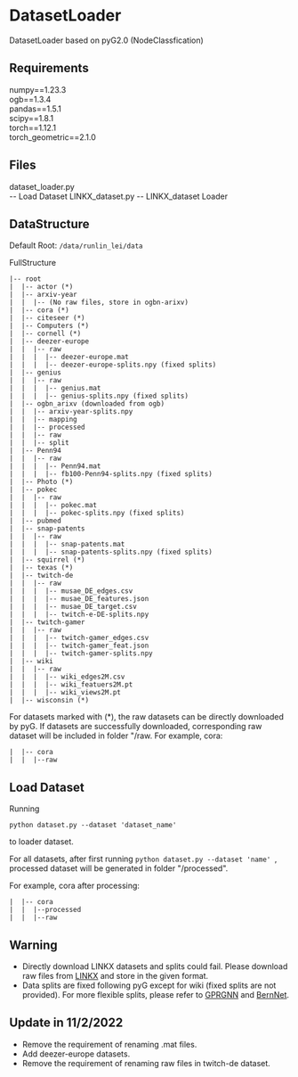 # DatasetLoader
DatasetLoader based on pyG2.0 (NodeClassfication)

## Requirements
numpy==1.23.3  
ogb==1.3.4  
pandas==1.5.1  
scipy==1.8.1  
torch==1.12.1  
torch_geometric==2.1.0  

## Files
dataset_loader.py  
-- Load Dataset
LINKX_dataset.py
-- LINKX_dataset Loader

## DataStructure
Default Root: ```/data/runlin_lei/data```

FullStructure  
```
|-- root 
|  |-- actor (*)  
|  |-- arxiv-year
|  |  |-- (No raw files, store in ogbn-arixv)
|  |-- cora (*)
|  |-- citeseer (*) 
|  |-- Computers (*)
|  |-- cornell (*)
|  |-- deezer-europe 
|  |  |-- raw
|  |  |  |-- deezer-europe.mat 
|  |  |  |-- deezer-europe-splits.npy (fixed splits)
|  |-- genius
|  |  |-- raw
|  |  |  |-- genius.mat 
|  |  |  |-- genius-splits.npy (fixed splits)
|  |-- ogbn_arixv (downloaded from ogb)
|  |  |-- arxiv-year-splits.npy
|  |  |-- mapping
|  |  |-- processed
|  |  |-- raw
|  |  |-- split
|  |-- Penn94
|  |  |-- raw
|  |  |  |-- Penn94.mat 
|  |  |  |-- fb100-Penn94-splits.npy (fixed splits)
|  |-- Photo (*)
|  |-- pokec
|  |  |-- raw
|  |  |  |-- pokec.mat
|  |  |  |-- pokec-splits.npy (fixed splits)
|  |-- pubmed
|  |-- snap-patents
|  |  |-- raw
|  |  |  |-- snap-patents.mat
|  |  |  |-- snap-patents-splits.npy (fixed splits)
|  |-- squirrel (*)
|  |-- texas (*)
|  |-- twitch-de
|  |  |-- raw
|  |  |  |-- musae_DE_edges.csv
|  |  |  |-- musae_DE_features.json
|  |  |  |-- musae_DE_target.csv
|  |  |  |-- twitch-e-DE-splits.npy
|  |-- twitch-gamer
|  |  |-- raw
|  |  |  |-- twitch-gamer_edges.csv
|  |  |  |-- twitch-gamer_feat.json
|  |  |  |-- twitch-gamer-splits.npy
|  |-- wiki 
|  |  |-- raw
|  |  |  |-- wiki_edges2M.csv
|  |  |  |-- wiki_featuers2M.pt
|  |  |  |-- wiki_views2M.pt
|  |-- wisconsin (*)  
```
For datasets marked with (*), the raw datasets can be directly downloaded by pyG. 
If datasets are successfully downloaded, corresponding raw dataset will be included in folder "/raw.
For example, cora:
```
|  |-- cora 
|  |  |--raw
```

## Load Dataset
Running 
```
python dataset.py --dataset 'dataset_name'
```
to loader dataset.

For all datasets, after first running ```python dataset.py --dataset 'name' ```, processed dataset will be generated in folder "/processed".

For example, cora after processing:
```
|  |-- cora 
|  |  |--processed
|  |  |--raw
```

## Warning
* Directly download LINKX datasets and splits could fail. Please download raw files from [LINKX](https://github.com/CUAI/Non-Homophily-Large-Scale) and store in the given format.
* Data splits are fixed following pyG except for wiki (fixed splits are not provided). For more flexible splits, please refer to [GPRGNN](https://github.com/jianhao2016/GPRGNN) and [BernNet](https://github.com/ivam-he/BernNet).

## Update in 11/2/2022
* Remove the requirement of renaming .mat files.
* Add deezer-europe datasets.
* Remove the requirement of renaming raw files in twitch-de dataset.

